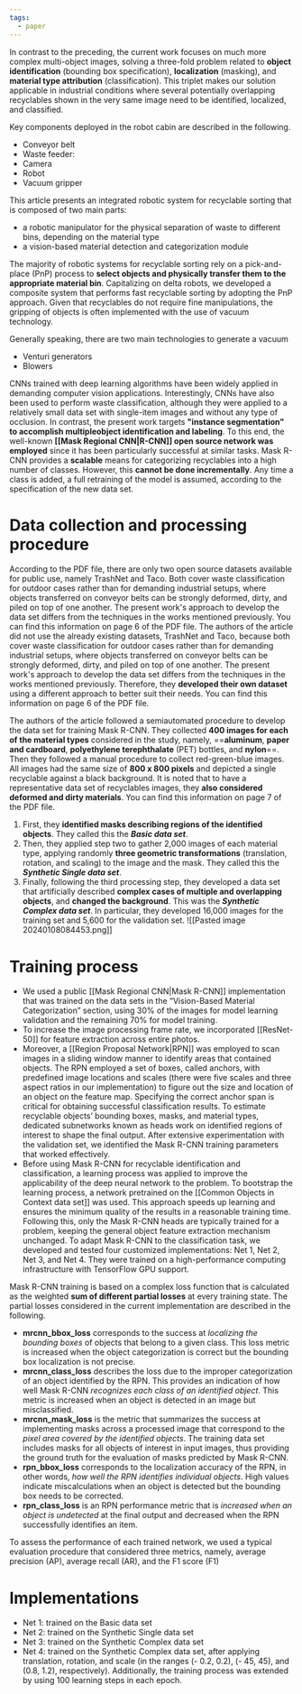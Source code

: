 ```yaml
---
tags:
  - paper
---
```

In contrast to the preceding, the current work focuses on much more complex multi-object images, solving a three-fold problem related to **object identification** (bounding box specification), **localization** (masking), and **material type attribution** (classification). This triplet makes our solution applicable in industrial conditions where several potentially overlapping recyclables shown in the very same image need to be identified, localized, and classified.

Key components deployed in the robot cabin are described in the following.
- Conveyor belt
- Waste feeder:
- Camera
- Robot
- Vacuum gripper

This article presents an integrated robotic system for recyclable sorting that is composed of two main parts: 
- a robotic manipulator for the physical separation of waste to different bins, depending on the material type
- a vision-based material detection and categorization module

The majority of robotic systems for recyclable sorting rely on a pick-and-place (PnP) process to **select objects and physically transfer them to the appropriate material bin**. Capitalizing on delta robots, we developed a composite system that performs fast recyclable sorting by adopting the PnP approach. Given that recyclables do not require fine manipulations, the gripping of objects is often implemented with the use of vacuum technology.

Generally speaking, there are two main technologies to generate a vacuum
- Venturi generators
- Blowers

CNNs trained with deep learning algorithms have been widely applied in demanding computer vision applications. Interestingly, CNNs have also been used to perform waste classification, although they were applied to a relatively small data set with single-item images and without any type of occlusion. In contrast, the present work targets **"instance segmentation" to accomplish multipleobject identification and labeling**. To this end, the well-known **[[Mask Regional CNN|R-CNN]] open source network was employed** since it has been particularly successful at similar tasks. Mask R-CNN provides a **scalable** means for categorizing recyclables into a high number of classes. However, this **cannot be done incrementally**. Any time a class is added, a full retraining of the model is assumed, according to the specification of the new data set.

# Data collection and processing procedure
According to the PDF file, there are only two open source datasets available for public use, namely TrashNet and Taco. Both cover waste classification for outdoor cases rather than for demanding industrial setups, where objects transferred on conveyor belts can be strongly deformed, dirty, and piled on top of one another. The present work's approach to develop the data set differs from the techniques in the works mentioned previously. You can find this information on page 6 of the PDF file.
The authors of the article did not use the already existing datasets, TrashNet and Taco, because both cover waste classification for outdoor cases rather than for demanding industrial setups, where objects transferred on conveyor belts can be strongly deformed, dirty, and piled on top of one another. The present work's approach to develop the data set differs from the techniques in the works mentioned previously. Therefore, they **developed their own dataset** using a different approach to better suit their needs. You can find this information on page 6 of the PDF file.

The authors of the article followed a semiautomated procedure to develop the data set for training Mask R-CNN. They collected **400 images for each of the material types** considered in the study, namely, ==**aluminum**, **paper and cardboard**, **polyethylene terephthalate** (PET) bottles, and **nylon**==. Then they followed a manual procedure to collect red-green-blue images. All images had the same size of **800 x 800 pixels** and depicted a single recyclable against a black background. It is noted that to have a representative data set of recyclables images, they **also considered deformed and dirty materials**. You can find this information on page 7 of the PDF file.

1. First, they **identified masks describing regions of the identified objects**. They called this the ***Basic data set***. 
2. Then, they applied step two to gather 2,000 images of each material type, applying randomly **three geometric transformations** (translation, rotation, and scaling) to the image and the mask. They called this the ***Synthetic Single data set***. 
3. Finally, following the third processing step, they developed a data set that artificially described **complex cases of multiple and overlapping objects**, and **changed the background**. This was the ***Synthetic Complex data set***. In particular, they developed 16,000 images for the training set and 5,600 for the validation set.
![[Pasted image 20240108084453.png]]
# Training process
- We used a public [[Mask Regional CNN|Mask R-CNN]] implementation that was trained on the data sets in the “Vision-Based Material Categorization” section, using 30% of the images for model learning validation and the remaining 70% for model training. 
- To increase the image processing frame rate, we incorporated [[ResNet-50]] for feature extraction across entire photos.
- Moreover, a [[Region Proposal Network|RPN]] was employed to scan images in a sliding window manner to identify areas that contained objects. The RPN employed a set of boxes, called anchors, with predefined image locations and scales (there were five scales and three aspect ratios in our implementation) to figure out the size and location of an object on the feature map. Specifying the correct anchor span is critical for obtaining successful classification results. To estimate recyclable objects’ bounding boxes, masks, and material types, dedicated subnetworks known as heads work on identified regions of interest to shape the final output. After extensive experimentation with the validation set, we identified the Mask R-CNN training parameters that worked effectively.
- Before using Mask R-CNN for recyclable identification and classification, a learning process was applied to improve the applicability of the deep neural network to the problem. To bootstrap the learning process, a network pretrained on the [[Common Objects in Context data set]] was used. This approach speeds up learning and ensures the minimum quality of the results in a reasonable training time. Following this, only the Mask R-CNN heads are typically trained for a problem, keeping the general object feature extraction mechanism unchanged. To adapt Mask R-CNN to the classification task, we developed and tested four customized implementations: Net 1, Net 2, Net 3, and Net 4. They were trained on a high-performance computing infrastructure with TensorFlow GPU support.

Mask R-CNN training is based on a complex loss function that is calculated as the weighted **sum of different partial losses** at every training state. The partial losses considered in the current implementation are described in the following.
- **mrcnn_bbox_loss** corresponds to the success at *localizing the bounding boxes* of objects that belong to a given class. This loss metric is increased when the object categorization is correct but the bounding box localization is not precise.
- **mrcnn_class_loss** describes the loss due to the improper categorization of an object identified by the RPN. This provides an indication of how well Mask R-CNN *recognizes each class of an identified object*. This metric is increased when an object is detected in an image but misclassified.
- **mrcnn_mask_loss** is the metric that summarizes the success at implementing masks across a processed image that correspond to the *pixel area covered by the identified objects*. The training data set includes masks for all objects of interest in input images, thus providing the ground truth for the evaluation of masks predicted by Mask R-CNN.
- **rpn_bbox_loss** corresponds to the localization accuracy of the RPN, in other words, *how well the RPN identifies individual objects*. High values indicate miscalculations when an object is detected but the bounding box needs to be corrected.
- **rpn_class_loss** is an RPN performance metric that is *increased when an object is undetected* at the final output and decreased when the RPN successfully identifies an item.

To assess the performance of each trained network, we used a typical evaluation procedure that considered three metrics, namely, average precision (AP), average recall (AR), and the F1 score (F1)

# Implementations
- Net 1: trained on the Basic data set
- Net 2: trained on the Synthetic Single data set
- Net 3: trained on the Synthetic Complex data set
- Net 4: trained on the Synthetic Complex data set, after applying translation, rotation, and scale (in the ranges (- 0.2, 0.2), (- 45, 45), and (0.8, 1.2), respectively). Additionally, the training process was extended by using 100 learning steps in each epoch.